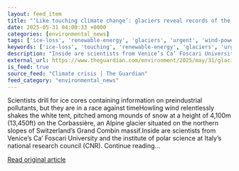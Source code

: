 ```yaml
---
layout: feed_item
title: "‘Like touching climate change’: glaciers reveal records of the way the world was"
date: 2025-05-31 04:00:33 +0000
categories: [environmental_news]
tags: ['ice-loss', 'renewable-energy', 'glaciers', 'urgent', 'wind-power']
keywords: ['ice-loss', 'touching', 'renewable-energy', 'glaciers', 'urgent', 'wind-power', 'climate', 'like']
description: "Inside are scientists from Venice’s Ca’ Foscari University and the institute of polar science at Italy’s national research council (CNR)"
external_url: https://www.theguardian.com/environment/2025/may/31/glaciers-ice-cores-scientists-drill-climate-change
is_feed: true
source_feed: "Climate crisis | The Guardian"
feed_category: "environmental_news"
---
```


Scientists drill for ice cores containing information on preindustrial pollutants, but they are in a race against timeHowling wind relentlessly shakes the white tent, pitched among mounds of snow at a height of 4,100m (13,450ft) on the Corbassière, an Alpine glacier situated on the northern slopes of Switzerland’s Grand Combin massif.Inside are scientists from Venice’s Ca’ Foscari University and the institute of polar science at Italy’s national research council (CNR). Continue reading...

[Read original article](https://www.theguardian.com/environment/2025/may/31/glaciers-ice-cores-scientists-drill-climate-change)
